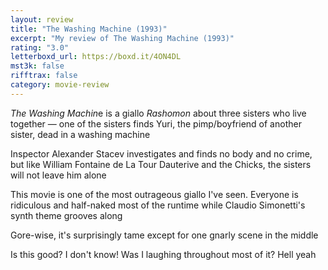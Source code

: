 ```yaml
---
layout: review
title: "The Washing Machine (1993)"
excerpt: "My review of The Washing Machine (1993)"
rating: "3.0"
letterboxd_url: https://boxd.it/4ON4DL
mst3k: false
rifftrax: false
category: movie-review
---
```


<i>The Washing Machin</i>e is a giallo <i>Rashomon</i> about three sisters who live together — one of the sisters finds Yuri, the pimp/boyfriend of another sister, dead in a washing machine

Inspector Alexander Stacev investigates and finds no body and no crime, but like William Fontaine de La Tour Dauterive and the Chicks, the sisters will not leave him alone

This movie is one of the most outrageous giallo I've seen. Everyone is ridiculous and half-naked most of the runtime while Claudio Simonetti's synth theme grooves along

Gore-wise, it's surprisingly tame except for one gnarly scene in the middle

Is this good? I don't know! Was I laughing throughout most of it? Hell yeah
